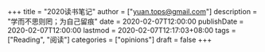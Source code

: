+++
title = "2020读书笔记"
author = ["yuan.tops@gmail.com"]
description = "学而不思则罔；为自己留痕"
date = 2020-02-07T12:00:00
publishDate = 2020-02-07T12:00:00
lastmod = 2020-02-07T12:17:03+08:00
tags = ["Reading", "阅读"]
categories = ["opinions"]
draft = false
+++
